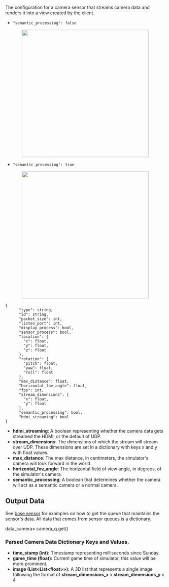 The configuration for a camera sensor that streams camera data and renders it into a view created by the client.

- `"semantic_processing": false`
<p align="center">
<img src="https://github.com/monoDriveIO/Client/raw/master/WikiPhotos/camerasensor.PNG" width="400" height="400" />
</p>

- `"semantic_processing": true`
<p align="center">
<img src="https://github.com/monoDriveIO/Client/raw/master/WikiPhotos/semanticcamerasensor.PNG" width="400" height="400" />
</p>

```
{
      "type": string,
      "id": string,
      "packet_size": int,
      "listen_port": int,
      "display_process": bool,
      "sensor_process": bool,
      "location": {
        "x": float,
        "y": float,
        "z": float
      },
      "rotation": {
        "pitch": float,
        "yaw": float,
        "roll": float
      },
      "max_distance": float,
      "horizontal_fov_angle": float,
      "fps": int,
      "stream_dimensions": {
        "x": float,
        "y": float
      },
      "semantic_processing": bool,
      "hdmi_streaming": bool
}
```

- **hdmi_streaming**: A boolean representing whether the camera data gets streamed the HDMI, or the default of UDP.
- **stream_dimensions**: The dimensions of which the stream will stream over UDP. These dimensions are set in a dictionary with keys x and y with float values.
- **max_distance**: The max distance, in centimeters, the simulator's camera will look forward in the world.
- **horizontal_fov_angle**: The horizontal field of view angle, in degrees, of the simulator's camera.
- **semantic_processing**: A boolean that determines whether the camera will act as a semantic camera or a normal camera.

## Output Data
See [base sensor](Base-Sensor.md) for examples on how to get the queue that maintains the sensor's data. All data that comes from sensor queues is a dictionary.

data_camera= camera_q.get()

### Parsed Camera Data Dictionary Keys and Values.

- **time_stamp (int):** Timestamp representing milliseconds since Sunday.
- **game_time (float):** Current game time of simulator, this value will be more prominent.
- **image (List<List<float<float>>>):** A 3D list that represents a single image following the format of **stream_dimensions_x** x **stream_dimensions_y** x 4